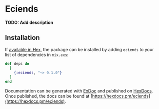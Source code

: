 # Eciends

**TODO: Add description**

## Installation

If [available in Hex](https://hex.pm/docs/publish), the package can be installed
by adding `eciends` to your list of dependencies in `mix.exs`:

```elixir
def deps do
  [
    {:eciends, "~> 0.1.0"}
  ]
end
```

Documentation can be generated with [ExDoc](https://github.com/elixir-lang/ex_doc)
and published on [HexDocs](https://hexdocs.pm). Once published, the docs can
be found at [https://hexdocs.pm/eciends](https://hexdocs.pm/eciends).

